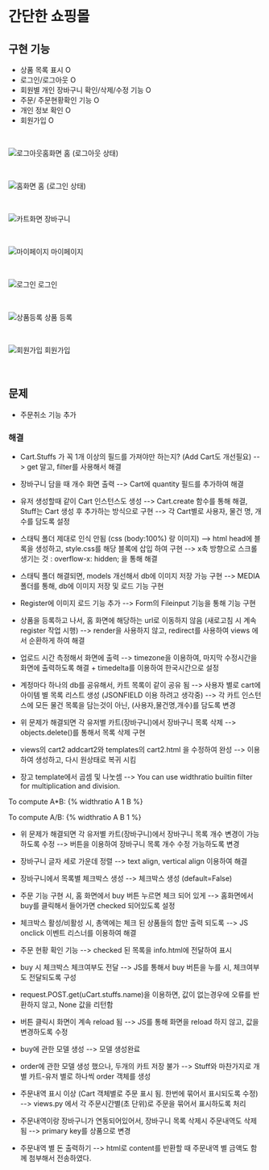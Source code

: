 # 간단한 쇼핑몰

## 구현 기능
- 상품 목록 표시 O
- 로그인/로그아웃 O  
- 회원별 개인 장바구니 확인/삭제/수정 기능 O
- 주문/ 주문현황확인 기능 O
- 개인 정보 확인 O
- 회원가입 O


<br>


![로그아웃홈화면](./screenshot/logout_home.png)
홈 (로그아웃 상태)


<br>

![홈화면](./screenshot/home.png)
홈 (로그인 상태)

<br>

![카트화면](./screenshot/cart.png)
장바구니

<br>

![마이페이지](./screenshot/my.png)
마이페이지

<br>

![로그인](./screenshot/login.png) 
로그인

<br>

![상품등록](./screenshot/register.png)
상품 등록

<br>

![회원가입](./screenshot/signup.png)
회원가입

<br>

## 문제
- 주문취소 기능 추가

### 해결
- Cart.Stuffs 가 꼭 1개 이상의 필드를 가져야만 하는지? (Add Cart도 개선필요)
--> get 말고, filter를 사용해서 해결

- 장바구니 담을 때 개수 화면 출력
--> Cart에 quantity 필드를 추가하여 해결

- 유저 생성할때 같이 Cart 인스턴스도 생성 
--> Cart.create 함수를 통해 해결, Stuff는 Cart 생성 후 추가하는 방식으로 구현 --> 각 Cart별로 사용자, 물건 명, 개수를 담도록 설정

- 스태틱 폴더 제대로 인식 안됨 (css (body:100%) 랑 이미지)
--> html head에 블록을 생성하고, style.css를 해당 블록에 삽입 하여 구현
--> x축 방향으로 스크롤 생기는 것 : overflow-x: hidden; 을 통해 해결

- 스태틱 폴더 해결되면, models 개선해서 db에 이미지 저장 가능 구현
--> MEDIA 폴더를 통해, db에 이미지 저장 및 로드 기능 구현

- Register에 이미지 로드 기능 추가
--> Form의 Fileinput 기능을 통해 기능 구현

- 상품을 등록하고 나서, 홈 화면에 해당하는 url로 이동하지 않음 (새로고침 시 계속 register 작업 시행)
--> render을 사용하지 않고, redirect를 사용하여 views 에서 순환하게 하여 해결

- 업로드 시간 측정해서 화면에 출력
--> timezone을 이용하여, 마지막 수정시간을 화면에 출력하도록 해결 + timedelta를 이용하여 한국시간으로 설정

- 계정마다 하나의 db를 공유해서, 카트 목록이 같이 공유 됨 --> 사용자 별로 cart에 아이템 별 목록 리스트 생성 (JSONFIELD 이용 하려고 생각중)
--> 각 카트 인스턴스에 모든 물건 목록을 담는것이 아닌, (사용자,물건명,개수)를 담도록 변경

- 위 문제가 해결되면 각 유저별 카트(장바구니)에서 장바구니 목록 삭제
--> objects.delete()를 통해서 목록 삭제 구현

- views의 cart2 addcart2와 templates의 cart2.html 을 수정하여 완성
--> 이용하여 생성하고, 다시 원상태로 복귀 시킴

- 장고 template에서 곱셈 및 나눗셈
--> You can use widthratio builtin filter for multiplication and division.

To compute A*B: {% widthratio A 1 B %}

To compute A/B: {% widthratio A B 1 %}

- 위 문제가 해결되면 각 유저별 카트(장바구니)에서 장바구니 목록 개수 변경이 가능하도록 수정
--> 버튼을 이용하여 장바구니 목록 개수 수정 가능하도록 변경

- 장바구니 글자 세로 가운데 정렬
--> text align, vertical align 이용하여 해결

- 장바구니에서 목록별 체크박스 생성 
--> 체크박스 생성 (default=False)

- 주문 기능 구현 시, 홈 화면에서 buy 버튼 누르면 체크 되어 있게
--> 홈화면에서 buy를 클릭해서 들어가면 checked 되어있도록 설정

- 체크박스 활성/비활성 시, 총액에는 체크 된 상품들의 합만 출력 되도록
--> JS onclick 이벤트 리스너를 이용하여 해결

- 주문 현황 확인 기능
--> checked 된 목록을 info.html에 전달하여 표시

- buy 시 체크박스 체크여부도 전달
--> JS를 통해서 buy 버튼을 누를 시, 체크여부도 전달되도록 구성

- request.POST.get(uCart.stuffs.name)을 이용하면, 값이 없는경우에 오류를 반환하지 않고, None 값을 리턴함

- 버튼 클릭시 화면이 계속 reload 됨
--> JS를 통해 화면을 reload 하지 않고, 값을 변경하도록 수정

- buy에 관한 모델 생성
--> 모델 생성완료

- order에 관한 모델 생성 했으나, 두개의 카트 저장 불가
--> Stuff와 마찬가지로 개별 카트-유저 별로 하나씩 order 객체를 생성

- 주문내역 표시 이상 (Cart 객체별로 주문 표시 됨. 한번에 묶어서 표시되도록 수정)
--> views.py 에서 각 주문시간별(초 단위)로 주문을 묶어서 표시하도록 처리

- 주문내역이랑 장바구니가 연동되어있어서, 장바구니 목록 삭제시 주문내역도 삭제됨
--> primary key를 상품으로 변경

- 주문내역 별 돈 출력하기
--> html로 content를 반환할 때 주문내역 별 금액도 함께 첨부해서 전송하였다.